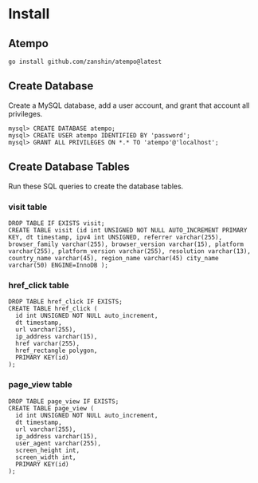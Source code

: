 # Install

## Atempo

    go install github.com/zanshin/atempo@latest

## Create Database
Create a MySQL database, add a user account, and grant that account all privileges.

    mysql> CREATE DATABASE atempo;
    mysql> CREATE USER atempo IDENTIFIED BY 'password';
    mysql> GRANT ALL PRIVILEGES ON *.* TO 'atempo'@'localhost';

## Create Database Tables
Run these SQL queries to create the database tables.

### visit table

    DROP TABLE IF EXISTS visit;
    CREATE TABLE visit (id int UNSIGNED NOT NULL AUTO_INCREMENT PRIMARY KEY, dt timestamp, ipv4 int UNSIGNED, referrer varchar(255), browser_family varchar(255), browser_version varchar(15), platform varchar(255), platform_version varchar(255), resolution varchar(13), country_name varchar(45), region_name varchar(45) city_name varchar(50) ENGINE=InnoDB );

### href_click table

    DROP TABLE href_click IF EXISTS;
    CREATE TABLE href_click (
      id int UNSIGNED NOT NULL auto_increment,
      dt timestamp,
      url varchar(255),
      ip_address varchar(15),
      href varchar(255),
      href_rectangle polygon,
      PRIMARY KEY(id)
    );

### page_view table

    DROP TABLE page_view IF EXISTS;
    CREATE TABLE page_view (
      id int UNSIGNED NOT NULL auto_increment,
      dt timestamp,
      url varchar(255),
      ip_address varchar(15),
      user_agent varchar(255),
      screen_height int,
      screen_width int,
      PRIMARY KEY(id)
    );
